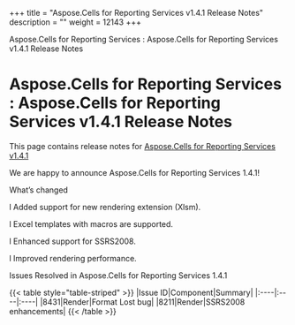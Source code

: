 +++
title = "Aspose.Cells for Reporting Services v1.4.1 Release Notes" 
description = "" 
weight = 12143 
+++

Aspose.Cells for Reporting Services : Aspose.Cells for Reporting Services v1.4.1 Release Notes  

# Aspose.Cells for Reporting Services : Aspose.Cells for Reporting Services v1.4.1 Release Notes


This page contains release notes for [Aspose.Cells for Reporting Services v1.4.1](http://www.aspose.com/downloads/cells/reportingservices/new-releases/aspose.cells-for-reporting-services-v1.4.1/)

We are happy to announce Aspose.Cells for Reporting Services 1.4.1!

What’s changed

l Added support for new rendering extension (Xlsm).

l Excel templates with macros are supported.

l Enhanced support for SSRS2008.

l Improved rendering performance.

Issues Resolved in Aspose.Cells for Reporting Services 1.4.1

{{< table style="table-striped" >}}
|Issue ID|Component|Summary|
|:----|:----|:----|
|8431|Render|Format Lost bug|
|8211|Render|SSRS2008 enhancements|
{{< /table >}}

